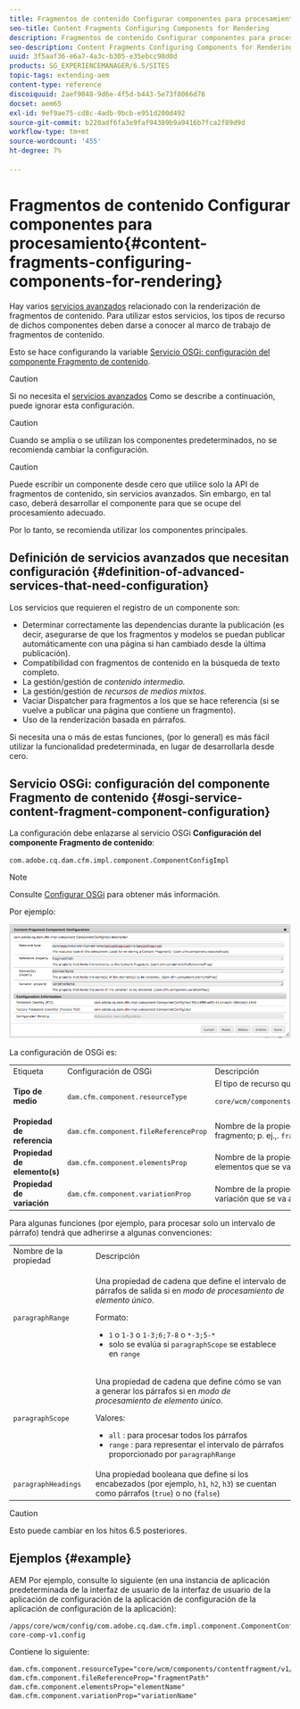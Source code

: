 ```yaml
---
title: Fragmentos de contenido Configurar componentes para procesamiento
seo-title: Content Fragments Configuring Components for Rendering
description: Fragmentos de contenido Configurar componentes para procesamiento
seo-description: Content Fragments Configuring Components for Rendering
uuid: 3f5aaf36-e6a7-4a3c-b305-e35ebcc98d0d
products: SG_EXPERIENCEMANAGER/6.5/SITES
topic-tags: extending-aem
content-type: reference
discoiquuid: 2aef9048-9d6e-4f5d-b443-5e73f8066d76
docset: aem65
exl-id: 9ef9ae75-cd8c-4adb-9bcb-e951d200d492
source-git-commit: b220adf6fa3e9faf94389b9a9416b7fca2f89d9d
workflow-type: tm+mt
source-wordcount: '455'
ht-degree: 7%

---
```


# Fragmentos de contenido Configurar componentes para procesamiento{#content-fragments-configuring-components-for-rendering}

Hay varios [servicios avanzados](/help/sites-developing/content-fragments-config-components-rendering.md#definition-of-advanced-services-that-need-configuration) relacionado con la renderización de fragmentos de contenido. Para utilizar estos servicios, los tipos de recurso de dichos componentes deben darse a conocer al marco de trabajo de fragmentos de contenido.

Esto se hace configurando la variable [Servicio OSGi: configuración del componente Fragmento de contenido](#osgi-service-content-fragment-component-configuration).

>[!CAUTION]
>
>Si no necesita el [servicios avanzados](/help/sites-developing/content-fragments-config-components-rendering.md#definition-of-advanced-services-that-need-configuration) Como se describe a continuación, puede ignorar esta configuración.

>[!CAUTION]
>
>Cuando se amplía o se utilizan los componentes predeterminados, no se recomienda cambiar la configuración.

>[!CAUTION]
>
>Puede escribir un componente desde cero que utilice solo la API de fragmentos de contenido, sin servicios avanzados. Sin embargo, en tal caso, deberá desarrollar el componente para que se ocupe del procesamiento adecuado.
>
>Por lo tanto, se recomienda utilizar los componentes principales.

## Definición de servicios avanzados que necesitan configuración {#definition-of-advanced-services-that-need-configuration}

Los servicios que requieren el registro de un componente son:

* Determinar correctamente las dependencias durante la publicación (es decir, asegurarse de que los fragmentos y modelos se puedan publicar automáticamente con una página si han cambiado desde la última publicación).
* Compatibilidad con fragmentos de contenido en la búsqueda de texto completo.
* La gestión/gestión de *contenido intermedio.*
* La gestión/gestión de *recursos de medios mixtos.*
* Vaciar Dispatcher para fragmentos a los que se hace referencia (si se vuelve a publicar una página que contiene un fragmento).
* Uso de la renderización basada en párrafos.

Si necesita una o más de estas funciones, (por lo general) es más fácil utilizar la funcionalidad predeterminada, en lugar de desarrollarla desde cero.

## Servicio OSGi: configuración del componente Fragmento de contenido {#osgi-service-content-fragment-component-configuration}

La configuración debe enlazarse al servicio OSGi **Configuración del componente Fragmento de contenido**:

`com.adobe.cq.dam.cfm.impl.component.ComponentConfigImpl`

>[!NOTE]
>
>Consulte [Configurar OSGi](/help/sites-deploying/configuring-osgi.md) para obtener más información.

Por ejemplo:

![cfm-01](assets/cfm-01.png)

La configuración de OSGi es:

<table>
 <tbody>
  <tr>
   <td>Etiqueta</td>
   <td>Configuración de OSGi<br /> </td>
   <td>Descripción</td>
  </tr>
  <tr>
   <td><strong>Tipo de medio</strong></td>
   <td><code>dam.cfm.component.resourceType</code></td>
   <td>El tipo de recurso que se va a registrar; p. ej., <br /> <p><span class="cmp-examples-demo__property-value"><code>core/wcm/components/contentfragment/v1/contentfragment</code></code></p> </td>
  </tr>
  <tr>
   <td><strong>Propiedad de referencia</strong></td>
   <td><code>dam.cfm.component.fileReferenceProp</code></td>
   <td>Nombre de la propiedad que contiene la referencia al fragmento; p. ej.,. <code>fragmentPath</code> o <code>fileReference</code></td>
  </tr>
  <tr>
   <td><strong>Propiedad de elemento(s)</strong></td>
   <td><code>dam.cfm.component.elementsProp</code></td>
   <td>Nombre de la propiedad que contiene los nombres de los elementos que se van a procesar; p. ej.,.<code>elementName</code></td>
  </tr>
  <tr>
   <td><strong>Propiedad de variación</strong><br /> </td>
   <td><code>dam.cfm.component.variationProp</code></td>
   <td>Nombre de la propiedad que contiene el nombre de la variación que se va a procesar; p. ej.,.<code>variationName</code></td>
  </tr>
 </tbody>
</table>

Para algunas funciones (por ejemplo, para procesar solo un intervalo de párrafo) tendrá que adherirse a algunas convenciones:

<table>
 <tbody>
  <tr>
   <td>Nombre de la propiedad</td>
   <td>Descripción</td>
  </tr>
  <tr>
   <td><code>paragraphRange</code></td>
   <td><p>Una propiedad de cadena que define el intervalo de párrafos de salida si en <em>modo de procesamiento de elemento único</em>.</p> <p>Formato:</p>
    <ul>
     <li><code>1</code> o <code>1-3</code> o <code>1-3;6;7-8</code> o <code>*-3;5-*</code></li>
     <li>solo se evalúa si <code>paragraphScope</code> se establece en <code>range</code></li>
    </ul> </td>
  </tr>
  <tr>
   <td><code>paragraphScope</code></td>
   <td><p>Una propiedad de cadena que define cómo se van a generar los párrafos si en <em>modo de procesamiento de elemento único</em>.</p> <p>Valores:</p>
    <ul>
     <li><code>all</code> : para procesar todos los párrafos</li>
     <li><code>range</code> : para representar el intervalo de párrafos proporcionado por <code>paragraphRange</code></li>
    </ul> </td>
  </tr>
  <tr>
   <td><code>paragraphHeadings</code></td>
   <td>Una propiedad booleana que define si los encabezados (por ejemplo, <code>h1</code>, <code>h2</code>, <code>h3</code>) se cuentan como párrafos (<code>true</code>) o no (<code>false</code>)</td>
  </tr>
 </tbody>
</table>

>[!CAUTION]
>
>Esto puede cambiar en los hitos 6.5 posteriores.

## Ejemplos {#example}

AEM Por ejemplo, consulte lo siguiente (en una instancia de aplicación predeterminada de la interfaz de usuario de la interfaz de usuario de la aplicación de configuración de la aplicación de configuración de la aplicación de configuración de la aplicación):

```
/apps/core/wcm/config/com.adobe.cq.dam.cfm.impl.component.ComponentConfigImpl-core-comp-v1.config
```

Contiene lo siguiente:

```
dam.cfm.component.resourceType="core/wcm/components/contentfragment/v1/contentfragment"
dam.cfm.component.fileReferenceProp="fragmentPath"
dam.cfm.component.elementsProp="elementName"
dam.cfm.component.variationProp="variationName"
```
